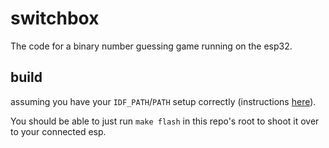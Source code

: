 # switchbox

The code for a binary number guessing game running on the esp32.

## build

assuming you have your `IDF_PATH`/`PATH` setup correctly
(instructions [here](https://docs.espressif.com/projects/esp-idf/en/latest/get-started/index.html)).

You should be able to just run `make flash` in this repo's root to shoot it over
to your connected esp.
